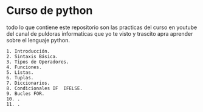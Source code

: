 # Curso de python

todo lo que contiene este repositorio son las practicas del curso en youtube del canal de puldoras informaticas que yo te visto y trascito apra aprender sobre el lenguaje python.

```
1. Introducción.
2. Sintaxis Básica.
3. Tipos de Operadores.
4. Funciones.
5. Listas.
6. Tuplas.
7. Diccionarios.
8. Condicionales IF  IFELSE.
9. Bucles FOR.
10. .
11. .

```
